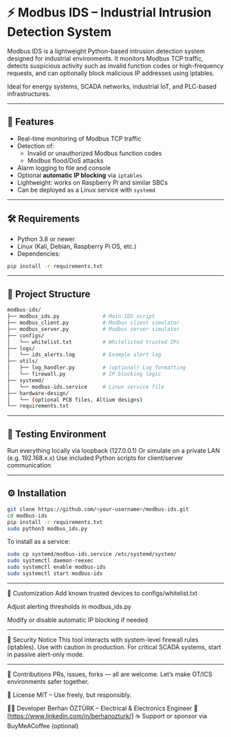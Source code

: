 # ⚡ Modbus IDS – Industrial Intrusion Detection System

Modbus IDS is a lightweight Python-based intrusion detection system designed for industrial environments. It monitors Modbus TCP traffic, detects suspicious activity such as invalid function codes or high-frequency requests, and can optionally block malicious IP addresses using iptables.

Ideal for energy systems, SCADA networks, industrial IoT, and PLC-based infrastructures.

---

## 🚀 Features

- Real-time monitoring of Modbus TCP traffic
- Detection of:
  - Invalid or unauthorized Modbus function codes
  - Modbus flood/DoS attacks
- Alarm logging to file and console
- Optional **automatic IP blocking** via `iptables`
- Lightweight: works on Raspberry Pi and similar SBCs
- Can be deployed as a Linux service with `systemd`

---

## 🛠 Requirements

- Python 3.8 or newer
- Linux (Kali, Debian, Raspberry Pi OS, etc.)
- Dependencies:

```bash
pip install -r requirements.txt
```
---

## 📁 Project Structure
```bash
modbus-ids/
├── modbus_ids.py              # Main IDS script
├── modbus_client.py           # Modbus client simulator
├── modbus_server.py           # Modbus server simulator
├── configs/
│   └── whitelist.txt          # Whitelisted trusted IPs
├── logs/
│   └── ids_alerts.log         # Example alert log
├── utils/
│   ├── log_handler.py         # (optional) Log formatting
│   └── firewall.py            # IP blocking logic
├── systemd/
│   └── modbus-ids.service     # Linux service file
├── hardware-design/
│   └── (optional PCB files, Altium designs)
└── requirements.txt
```
---

## 🧪 Testing Environment
Run everything locally via loopback (127.0.0.1)
Or simulate on a private LAN (e.g. 192.168.x.x)
Use included Python scripts for client/server communication

---

## ⚙️ Installation
```bash
git clone https://github.com/<your-username>/modbus-ids.git
cd modbus-ids
pip install -r requirements.txt
sudo python3 modbus_ids.py
```
To install as a service:
```bash
sudo cp systemd/modbus-ids.service /etc/systemd/system/
sudo systemctl daemon-reexec
sudo systemctl enable modbus-ids
sudo systemctl start modbus-ids
```

---

🧠 Customization
Add known trusted devices to configs/whitelist.txt

Adjust alerting thresholds in modbus_ids.py

Modify or disable automatic IP blocking if needed

---

🔐 Security Notice
This tool interacts with system-level firewall rules (iptables). Use with caution in production. For critical SCADA systems, start in passive alert-only mode.

---

🙌 Contributions
PRs, issues, forks — all are welcome.
Let’s make OT/ICS environments safer together.

📜 License
MIT – Use freely, but responsibly.

👨‍💻 Developer
Berhan ÖZTÜRK – Electrical & Electronics Engineer
🔗 [https://www.linkedin.com/in/berhanozturk/]
☕ Support or sponsor via BuyMeACoffee (optional)
